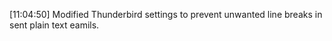 [11:04:50] Modified Thunderbird settings to prevent unwanted line breaks in sent plain text eamils.

